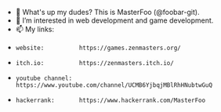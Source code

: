- 👋 What's up my dudes? This is MasterFoo (@foobar-git).
- 👀 I’m interested in web development and game development.
- 📫 My links:
-     website:          https://games.zenmasters.org/
-     itch.io:          https://zenmasters.itch.io/
-     youtube channel:  https://www.youtube.com/channel/UCMB6YjbqjMBlRhHNubtwGuQ
-     hackerrank:       https://www.hackerrank.com/MasterFoo

<!---
- 🌱 I’m currently learning ...
- 💞️ I’m looking to collaborate on ...
--->

<!---
foobar-git/foobar-git is a ✨ special ✨ repository because its `README.md` (this file) appears on your GitHub profile.
You can click the Preview link to take a look at your changes.
--->
